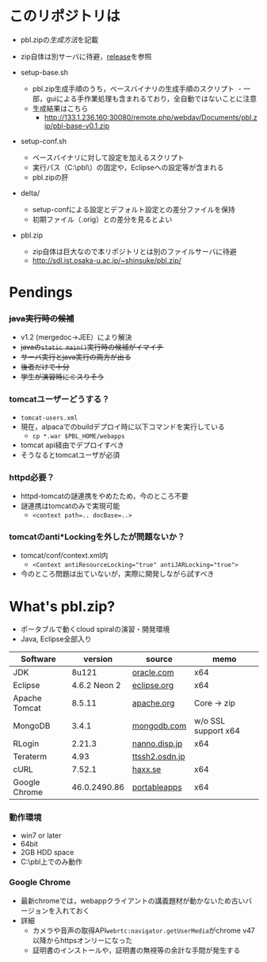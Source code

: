 # このリポジトリは
- pbl.zipの*生成方法*を記載
- zip自体は別サーバに待避，[release](https://github.com/spiralpartners/pbl.zip/releases)を参照

- setup-base.sh
  - pbl.zip生成手順のうち，ベースバイナリの生成手順のスクリプト
  - 一部，guiによる手作業処理も含まれるており，全自動ではないことに注意
  - 生成結果はこちら
    - http://133.1.236.160:30080/remote.php/webdav/Documents/pbl.zip/pbl-base-v0.1.zip

- setup-conf.sh
  - ベースバイナリに対して設定を加えるスクリプト
  - 実行パス（C:\pbl\）の固定や，Eclipseへの設定等が含まれる
  - pbl.zipの肝

- delta/
  - setup-confによる設定とデフォルト設定との差分ファイルを保持
  - 初期ファイル（.orig）との差分を見るとよい

- pbl.zip
  - zip自体は巨大なので本リポジトリとは別のファイルサーバに待避
  - http://sdl.ist.osaka-u.ac.jp/~shinsuke/pbl.zip/


# Pendings
### ~~java実行時の候補~~
- v1.2 (mergedoc→JEE）により解決
- ~~javaの`static main()`実行時の候補がイマイチ~~
- ~~サーバ実行とjava実行の両方が出る~~
- ~~後者だけで十分~~
- ~~学生が演習時にミスりそう~~

### tomcatユーザーどうする？
- `tomcat-users.xml`
- 現在，alpacaでのbuildデプロイ時に以下コマンドを実行している
  - `cp *.war $PBL_HOME/webapps`
- tomcat api経由でデプロイすべき
- そうなるとtomcatユーザが必須

### httpd必要？
- httpd-tomcatの謎連携をやめたため，今のところ不要
- 謎連携はtomcatのみで実現可能
  - `<context path=.. docBase=..>`

### tomcatのanti*Lockingを外したが問題ないか？
- tomcat/conf/context.xml内
  - `<Context antiResourceLocking="true" antiJARLocking="true">`
- 今のところ問題は出ていないが，実際に開発しながら試すべき




# What's pbl.zip?
- ポータブルで動くcloud spiralの演習・開発環境
- Java, Eclipse全部入り

| Software | version | source | memo |
|--------|---------|--------|------|
| JDK | 8u121 | [oracle.com](http://www.oracle.com/technetwork/java/javase/downloads/index.html) | x64 |
| Eclipse | 4.6.2 Neon 2 | [eclipse.org](http://www.eclipse.org/downloads/packages/eclipse-ide-java-ee-developers/neon2) | x64 |
| Apache Tomcat | 8.5.11 | [apache.org](http://tomcat.apache.org/) | Core → zip |
| MongoDB | 3.4.1 | [mongodb.com](https://www.mongodb.com/) | w/o SSL support x64 |
| RLogin | 2.21.3 | [nanno.disp.jp](http://nanno.dip.jp/softlib/man/rlogin/) | x64 |
| Teraterm | 4.93 | [ttssh2.osdn.jp](http://ttssh2.osdn.jp/) |
| cURL | 7.52.1 | [haxx.se](https://curl.haxx.se) | x64 |
| Google Chrome | 46.0.2490.86 | [portableapps](https://sourceforge.net/projects/portableapps/files/Google%20Chrome%20Portable/) | x64 |


### 動作環境
- win7 or later
- 64bit
- 2GB HDD space
- C:\pbl上でのみ動作


### Google Chrome
- 最新chromeでは，webappクライアントの講義題材が動かないため古いバージョンを入れておく
- 詳細
  - カメラや音声の取得API`webrtc:navigator.getUserMedia`がchrome v47以降からhttpsオンリーになった
  - 証明書のインストールや，証明書の無視等の余計な手間が発生する

